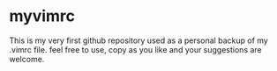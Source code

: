 # myvimrc
This is my very first github repository used as a personal backup of my .vimrc file.
feel free to use, copy as you like and your suggestions are welcome.
